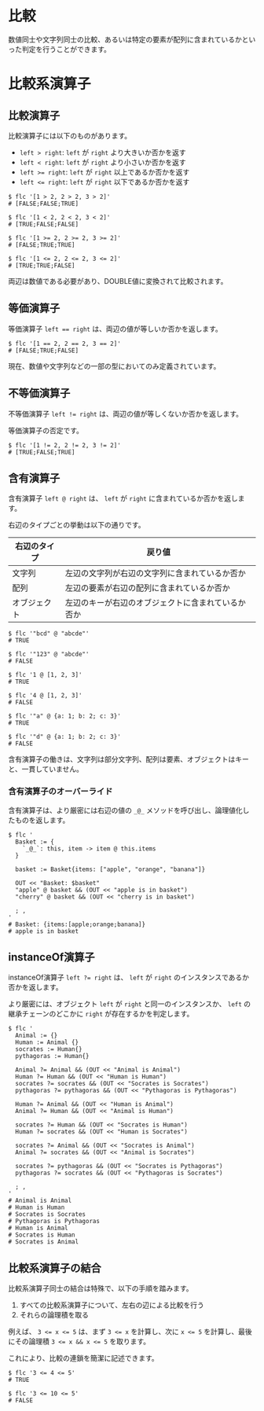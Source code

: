 # 比較

数値同士や文字列同士の比較、あるいは特定の要素が配列に含まれているかといった判定を行うことができます。

# 比較系演算子

## 比較演算子

比較演算子には以下のものがあります。

- `left > right`: `left` が `right` より大きいか否かを返す
- `left < right`: `left` が `right` より小さいか否かを返す
- `left >= right`: `left` が `right` 以上であるか否かを返す
- `left <= right`: `left` が `right` 以下であるか否かを返す

```shell
$ flc '[1 > 2, 2 > 2, 3 > 2]'
# [FALSE;FALSE;TRUE]

$ flc '[1 < 2, 2 < 2, 3 < 2]'
# [TRUE;FALSE;FALSE]

$ flc '[1 >= 2, 2 >= 2, 3 >= 2]'
# [FALSE;TRUE;TRUE]

$ flc '[1 <= 2, 2 <= 2, 3 <= 2]'
# [TRUE;TRUE;FALSE]
```

両辺は数値である必要があり、DOUBLE値に変換されて比較されます。

## 等価演算子

等価演算子 `left == right` は、両辺の値が等しいか否かを返します。

```shell
$ flc '[1 == 2, 2 == 2, 3 == 2]'
# [FALSE;TRUE;FALSE]
```

現在、数値や文字列などの一部の型においてのみ定義されています。

## 不等価演算子

不等価演算子 `left != right` は、両辺の値が等しくないか否かを返します。

等価演算子の否定です。

```shell
$ flc '[1 != 2, 2 != 2, 3 != 2]'
# [TRUE;FALSE;TRUE]
```

## 含有演算子

含有演算子 `left @ right` は、 `left` が `right` に含まれているか否かを返します。

右辺のタイプごとの挙動は以下の通りです。

| 右辺のタイプ | 戻り値                       |
|--------|---------------------------|
| 文字列    | 左辺の文字列が右辺の文字列に含まれているか否か   |
| 配列     | 左辺の要素が右辺の配列に含まれているか否か     |
| オブジェクト | 左辺のキーが右辺のオブジェクトに含まれているか否か |

```shell
$ flc '"bcd" @ "abcde"'
# TRUE

$ flc '"123" @ "abcde"'
# FALSE

$ flc '1 @ [1, 2, 3]'
# TRUE

$ flc '4 @ [1, 2, 3]'
# FALSE

$ flc '"a" @ {a: 1; b: 2; c: 3}'
# TRUE

$ flc '"d" @ {a: 1; b: 2; c: 3}'
# FALSE
````

含有演算子の働きは、文字列は部分文字列、配列は要素、オブジェクトはキーと、一貫していません。

### 含有演算子のオーバーライド

含有演算子は、より厳密には右辺の値の `_@_` メソッドを呼び出し、論理値化したものを返します。

```shell
$ flc '
  Basket := {
    `_@_`: this, item -> item @ this.items
  }

  basket := Basket{items: ["apple", "orange", "banana"]}

  OUT << "Basket: $basket"
  "apple" @ basket && (OUT << "apple is in basket")
  "cherry" @ basket && (OUT << "cherry is in basket")

  ; ,
'
# Basket: {items:[apple;orange;banana]}
# apple is in basket
```

## instanceOf演算子

instanceOf演算子 `left ?= right` は、 `left` が `right` のインスタンスであるか否かを返します。

より厳密には、オブジェクト `left` が `right` と同一のインスタンスか、 `left` の継承チェーンのどこかに `right` が存在するかを判定します。

```shell
$ flc '
  Animal := {}
  Human := Animal {}
  socrates := Human{}
  pythagoras := Human{}

  Animal ?= Animal && (OUT << "Animal is Animal")
  Human ?= Human && (OUT << "Human is Human")
  socrates ?= socrates && (OUT << "Socrates is Socrates")
  pythagoras ?= pythagoras && (OUT << "Pythagoras is Pythagoras")

  Human ?= Animal && (OUT << "Human is Animal")
  Animal ?= Human && (OUT << "Animal is Human")

  socrates ?= Human && (OUT << "Socrates is Human")
  Human ?= socrates && (OUT << "Human is Socrates")

  socrates ?= Animal && (OUT << "Socrates is Animal")
  Animal ?= socrates && (OUT << "Animal is Socrates")

  socrates ?= pythagoras && (OUT << "Socrates is Pythagoras")
  pythagoras ?= socrates && (OUT << "Pythagoras is Socrates")

  ; ,
'
# Animal is Animal
# Human is Human
# Socrates is Socrates
# Pythagoras is Pythagoras
# Human is Animal
# Socrates is Human
# Socrates is Animal
```

## 比較系演算子の結合

比較系演算子同士の結合は特殊で、以下の手順を踏みます。

1. すべての比較系演算子について、左右の辺による比較を行う
2. それらの論理積を取る

例えば、 `3 <= x <= 5` は、まず `3 <= x` を計算し、次に `x <= 5` を計算し、最後にその論理積 `3 <= x && x <= 5` を取ります。

これにより、比較の連鎖を簡潔に記述できます。

```shell
$ flc '3 <= 4 <= 5'
# TRUE

$ flc '3 <= 10 <= 5'
# FALSE
```
